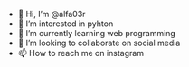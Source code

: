 - 👋 Hi, I’m @alfa03r
- 👀 I’m interested in pyhton
- 🌱 I’m currently learning web programming
- 💞️ I’m looking to collaborate on social media
- 📫 How to reach me on instagram

<!---
alfa03r/alfa03r is a ✨ special ✨ repository because its `README.md` (this file) appears on your GitHub profile.
You can click the Preview link to take a look at your changes.
--->
